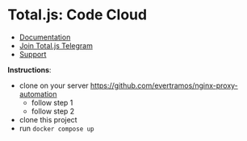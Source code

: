# Total.js: Code Cloud

- [Documentation](https://docs.totaljs.com)
- [Join Total.js Telegram](https://t.me/totaljs)
- [Support](https://www.totaljs.com/support/)

__Instructions__:

- clone on your server https://github.com/evertramos/nginx-proxy-automation
	- follow step 1
	- follow step 2
- clone this project
- run `docker compose up`